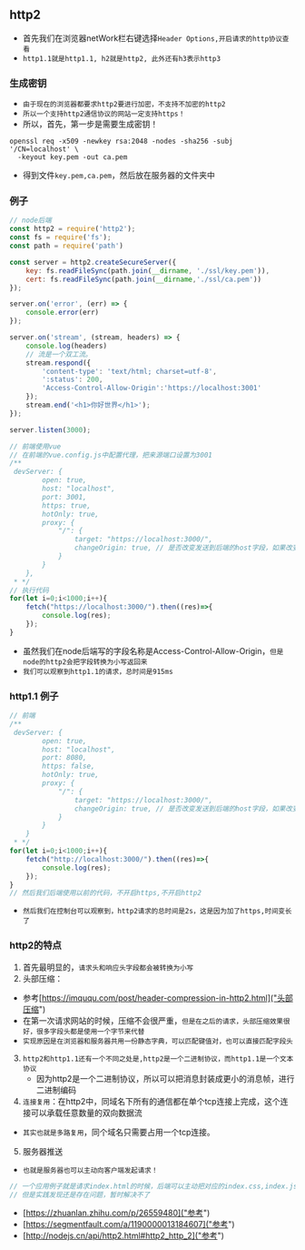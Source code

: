 ## http2
* 首先我们在浏览器netWork栏右键选择`Header Options,开启请求的http协议查看`
* `http1.1就是http1.1, h2就是http2, 此外还有h3表示http3`

### 生成密钥
* `由于现在的浏览器都要求http2要进行加密，不支持不加密的http2`
* `所以一个支持http2通信协议的网站一定支持https！`
* 所以，首先，第一步是需要生成密钥！
```shell
openssl req -x509 -newkey rsa:2048 -nodes -sha256 -subj '/CN=localhost' \
  -keyout key.pem -out ca.pem
```
* 得到文件`key.pem,ca.pem`，然后放在服务器的文件夹中

### 例子
```javascript
// node后端
const http2 = require('http2');
const fs = require('fs');
const path = require('path')

const server = http2.createSecureServer({
    key: fs.readFileSync(path.join(__dirname, './ssl/key.pem')),
    cert: fs.readFileSync(path.join(__dirname,'./ssl/ca.pem'))
});

server.on('error', (err) => {
    console.error(err)
});

server.on('stream', (stream, headers) => {
    console.log(headers)
    // 流是一个双工流。
    stream.respond({
        'content-type': 'text/html; charset=utf-8',
        ':status': 200,
        'Access-Control-Allow-Origin':'https://localhost:3001' 
    });
    stream.end('<h1>你好世界</h1>');
});

server.listen(3000);

// 前端使用vue
// 在前端的vue.config.js中配置代理，把来源端口设置为3001
/**
 devServer: {
        open: true,
        host: "localhost",
        port: 3001,
        https: true,
        hotOnly: true,
        proxy: {
            "/": {
                target: "https://localhost:3000/",
                changeOrigin: true, // 是否改变发送到后端的host字段，如果改变，那么host就是对应的target字段
            }
        }
    },
 * */
// 执行代码
for(let i=0;i<1000;i++){
    fetch("https://localhost:3000/").then((res)=>{
        console.log(res);
    });
}
```
* 虽然我们在node后端写的字段名称是Access-Control-Allow-Origin，`但是node的http2会把字段转换为小写返回来`
* `我们可以观察到http1.1的请求，总时间是915ms`

### http1.1 例子
```javascript
// 前端
/**
 devServer: {
        open: true,
        host: "localhost",
        port: 8080,
        https: false,
        hotOnly: true,
        proxy: {
            "/": {
                target: "https://localhost:3000/",
                changeOrigin: true, // 是否改变发送到后端的host字段，如果改变，那么host就是对应的target字段
            }
        }
    }
 * */
for(let i=0;i<1000;i++){
    fetch("http://localhost:3000/").then((res)=>{
        console.log(res);
    });
}
// 然后我们后端使用以前的代码，不开启https,不开启http2
```
* `然后我们在控制台可以观察到，http2请求的总时间是2s，这是因为加了https,时间变长了`

### http2的特点
1. 首先最明显的，`请求头和响应头字段都会被转换为小写`
2. 头部压缩：
* 参考[https://imququ.com/post/header-compression-in-http2.html]("头部压缩")
* 在第一次请求网站的时候，压缩不会很严重，`但是在之后的请求，头部压缩效果很好，很多字段头都是使用一个字节来代替`
* `实现原因是在浏览器和服务器共用一份静态字典，可以匹配键值对，也可以直接匹配字段头`
3. `http2和http1.1还有一个不同之处是,http2是一个二进制协议，而http1.1是一个文本协议`
   * 因为http2是一个二进制协议，所以可以把消息封装成更小的消息帧，进行二进制编码
4. `连接复用`：在http2中，同域名下所有的通信都在单个tcp连接上完成，这个连接可以承载任意数量的双向数据流
* `其实也就是多路复用`，同个域名只需要占用一个tcp连接。
5. 服务器推送
* `也就是服务器也可以主动向客户端发起请求！`
```javascript
// 一个应用例子就是请求index.html的时候，后端可以主动把对应的index.css,index.js文件一起发过来。而不需要前端再额外请求！
// 但是实践发现还是存在问题，暂时解决不了
```


* [https://zhuanlan.zhihu.com/p/26559480]("参考")
* [https://segmentfault.com/a/1190000013184607]("参考")
* [http://nodejs.cn/api/http2.html#http2_http_2]("参考")
